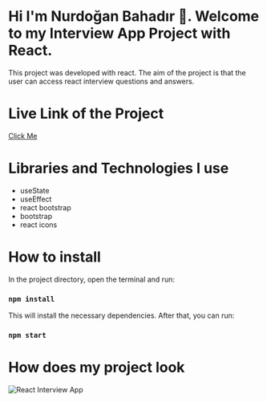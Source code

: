 # Hi I'm Nurdoğan Bahadır 👋. Welcome to my Interview App Project with React.

This project was developed with react. The aim of the project is that the user can access react interview questions and answers.

# Live Link of the Project

[Click Me](https://react-interview-nurdoganbahadir.netlify.app/)

# Libraries and Technologies I use

- useState
- useEffect
- react bootstrap
- bootstrap
- react icons
  

# How to install

In the project directory, open the terminal and run:

### `npm install`

This will install the necessary dependencies. After that, you can run:

### `npm start`


# How does my project look



![React Interview App](./react-interview.gif)
